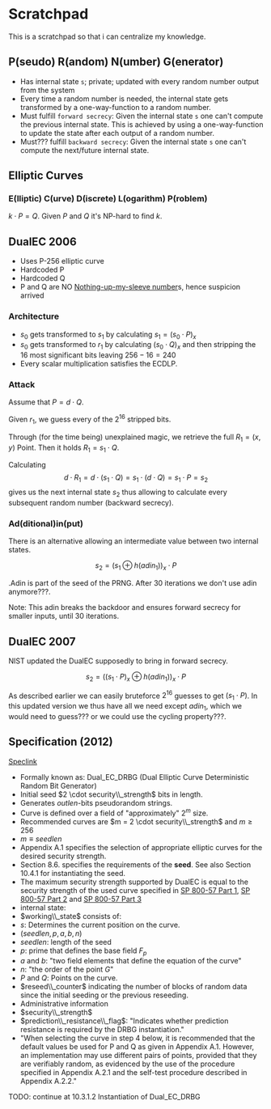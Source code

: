 # Scratchpad
This is a scratchpad so that i can centralize my knowledge.

## P(seudo) R(andom) N(umber) G(enerator)
- Has internal state `s`; private; updated with every random number
output from the system
- Every time a random number is needed, the internal state gets transformed
by a one-way-function to a random number.
- Must fulfill `forward secrecy`: Given the internal state `s` one
can't compute the previous internal state. This is achieved by using
a one-way-function to update the state after each output of a random number.
- Must??? fulfill `backward secrecy`: Given the internal state `s` one
can't compute the next/future internal state.

## Elliptic Curves

### E(lliptic) C(urve) D(iscrete) L(ogarithm) P(roblem)
$k \cdot P = Q$. Given $P$ and $Q$ it's NP-hard to find $k$.

## DualEC 2006
- Uses P-256 elliptic curve
- Hardcoded P
- Hardcoded Q
- P and Q are NO [Nothing-up-my-sleeve number](https://en.wikipedia.org/wiki/Nothing-up-my-sleeve_number)s, hence suspicion arrived

### Architecture
- $s_0$ gets transformed to $s_1$ by calculating $s_1 = (s_0 \cdot P)_x$
- $s_0$ gets transformed to $r_1$ by calculating $(s_0 \cdot Q)_x$
and then stripping the 16 most significant bits leaving $256-16 = 240$
- Every scalar multiplication satisfies the ECDLP.

### Attack
Assume that $P = d \cdot Q$.

Given $r_1$, we guess every of the $2^{16}$ stripped bits.

Through (for the time being) unexplained magic, we retrieve the full
$R_1 = (x,y)$ Point. Then it holds $R_1 = s_1 \cdot Q$.

Calculating
$$d \cdot R_1 = d \cdot (s_1 \cdot Q) = s_1 \cdot (d \cdot Q) = s_1 \cdot P = s_2$$
gives us the next internal state $s_2$
thus allowing to calculate every subsequent random number (backward secrecy).

### Ad(ditional)in(put)
There is an alternative allowing an intermediate value between two
internal states.

$$s_2 = (s_1 \oplus h(adin_1))_x \cdot P$$

.Adin is part of the seed of the PRNG. After 30 iterations we don't use adin anymore???.

Note: This adin breaks the backdoor and ensures forward secrecy
for smaller inputs, until 30 iterations.

## DualEC 2007
NIST updated the DualEC supposedly to bring in forward secrecy.

$$s_2 = ((s_1 \cdot P)_x \oplus h(adin_1))_x \cdot P$$

As described earlier we can easily bruteforce $2^{16}$ guesses to get
$(s_1 \cdot P)$. In this updated version we thus have all we need except
$adin_1$, which we would need to guess??? or we could use the cycling property???.


## Specification (2012)
[Speclink](https://nvlpubs.nist.gov/nistpubs/Legacy/SP/nistspecialpublication800-90a.pdf)

- Formally known as: Dual_EC_DRBG
(Dual Elliptic Curve Deterministic Random Bit Generator)
- Initial seed $2 \cdot security\\_strength$ bits in length.
- Generates $outlen$-bits pseudorandom strings.
- Curve is defined over a field of "approximately" $2^m$ size.
 - Recommended curves are $m = 2 \cdot security\\_strength$ and $m \ge 256$
 - $m \equiv seedlen$
- Appendix A.1 specifies the selection of appropriate elliptic curves for
the desired security strength.
- Section 8.6. specifies the requirements of the **seed**. See also Section 10.4.1 for instantiating the seed.
- The maximum security strength supported by DualEC is equal to the security strength of
the used curve specified in [SP 800-57 Part 1](https://nvlpubs.nist.gov/nistpubs/SpecialPublications/NIST.SP.800-57pt1r5.pdf), [SP 800-57 Part 2](https://nvlpubs.nist.gov/nistpubs/SpecialPublications/NIST.SP.800-57pt2r1.pdf) and [SP 800-57 Part 3](https://nvlpubs.nist.gov/nistpubs/SpecialPublications/NIST.SP.800-57Pt3r1.pdf)
- internal state:
 - $working\\_state$ consists of:
  - $s$: Determines the current position on the curve.
  - $(seedlen, p, a, b, n)$
   - $seedlen$: length of the seed
   - $p$: prime that defines the base field $F_p$
   - $a$ and $b$: "two field elements that define the equation of the curve"
   - $n$: "the order of the point $G$"
  - $P$ and $Q$: Points on the curve.
  - $reseed\\_counter$ indicating the number of blocks of random data since the
  initial seeding or the previous reseeding.
 - Administrative information
  - $security\\_strength$
  - $prediction\\_resistance\\_flag$: "Indicates whether prediction resistance is
required by the DRBG instantiation."
- "When selecting the curve in step 4 below, it is recommended that the default values be
used for P and Q as given in Appendix A.1. However, an implementation may use
different pairs of points, provided that they are verifiably random, as evidenced by the
use of the procedure specified in Appendix A.2.1 and the self-test procedure described
in Appendix A.2.2."

TODO: continue at 10.3.1.2 Instantiation of Dual_EC_DRBG
